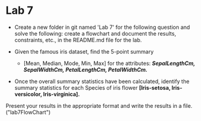 # Lab 7
* Create a new folder in git named 'Lab 7' for the following question and solve the following: create a flowchart and document the results, constraints, etc., in the README.md file for the lab.

* Given the famous iris dataset, find the 5-point summary 
    * [Mean, Median, Mode, Min, Max] for the attributes: ***SepalLengthCm, SepalWidthCm, PetalLengthCm, PetalWidthCm.***

* Once the overall summary statistics have been calculated, identify the summary statistics for each Species of iris flower **[Iris-setosa, Iris-versicolor, Iris-virginica].**

Present your results in the appropriate format and write the results in a file.
("lab7FlowChart")
